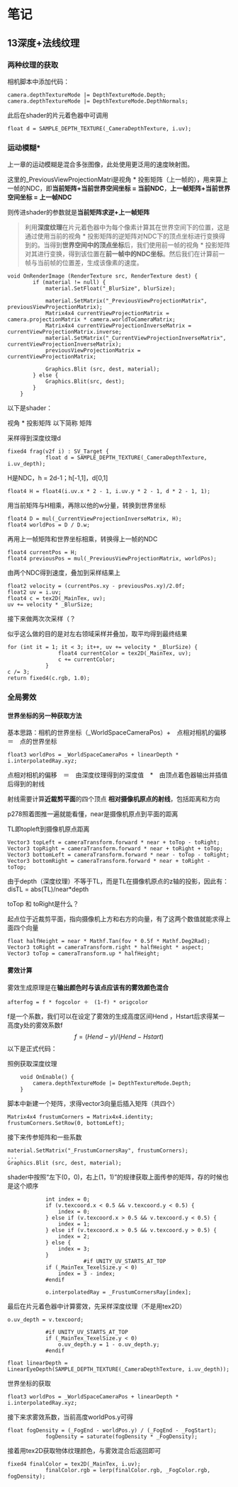 # 笔记

## 13深度+法线纹理

### 两种纹理的获取

相机脚本中添加代码：

```
camera.depthTextureMode |= DepthTextureMode.Depth;
camera.depthTextureMode |= DepthTextureMode.DepthNormals;
```

此后在shader的片元着色器中可调用

```
float d = SAMPLE_DEPTH_TEXTURE(_CameraDepthTexture, i.uv);
```

### 运动模糊*

上一章的运动模糊是混合多张图像，此处使用更泛用的速度映射图。

这里的_PreviousViewProjectionMatri是视角 * 投影矩阵（上一帧的），用来算上一帧的NDC，即**当前矩阵+当前世界空间坐标 = 当前NDC**，**上一帧矩阵+当前世界空间坐标 = 上一帧NDC**

则传进shader的参数就是**当前矩阵求逆+上一帧矩阵**

> 利用**深度纹理**在片元着色器中为每个像素计算其在世界空间下的位置，这是通过使用当前的视角 * 投影矩阵的逆矩阵对NDC下的顶点坐标进行变换得到的。当得到**世界空间中的顶点坐标**后，我们使用前一帧的视角 * 投影矩阵对其进行变换，得到该位置在**前一帧中的NDC坐标**。然后我们在计算前一帧与当前帧的位置差，生成该像素的速度。

```
void OnRenderImage (RenderTexture src, RenderTexture dest) {
		if (material != null) {
			material.SetFloat("_BlurSize", blurSize);

			material.SetMatrix("_PreviousViewProjectionMatrix", previousViewProjectionMatrix);
			Matrix4x4 currentViewProjectionMatrix = camera.projectionMatrix * camera.worldToCameraMatrix;
			Matrix4x4 currentViewProjectionInverseMatrix = currentViewProjectionMatrix.inverse;
			material.SetMatrix("_CurrentViewProjectionInverseMatrix", currentViewProjectionInverseMatrix);
			previousViewProjectionMatrix = currentViewProjectionMatrix;

			Graphics.Blit (src, dest, material);
		} else {
			Graphics.Blit(src, dest);
		}
	}
```

以下是shader：

视角 * 投影矩阵  以下简称  矩阵

采样得到深度纹理d

```
fixed4 frag(v2f i) : SV_Target {
			float d = SAMPLE_DEPTH_TEXTURE(_CameraDepthTexture, i.uv_depth);
```

H是NDC，h = 2d-1；h[-1,1]，d[0,1]

```
float4 H = float4(i.uv.x * 2 - 1, i.uv.y * 2 - 1, d * 2 - 1, 1);
```

用当前矩阵与H相乘，再除以他的w分量，转换到世界坐标

```
float4 D = mul(_CurrentViewProjectionInverseMatrix, H);
float4 worldPos = D / D.w;
```

再用上一帧矩阵和世界坐标相乘，转换得上一帧的NDC

```
float4 currentPos = H;
float4 previousPos = mul(_PreviousViewProjectionMatrix, worldPos);
```

由两个NDC得到速度，叠加到采样结果上

```
float2 velocity = (currentPos.xy - previousPos.xy)/2.0f;
float2 uv = i.uv;
float4 c = tex2D(_MainTex, uv);
uv += velocity * _BlurSize;
```

接下来做两次次采样（？

似乎这么做的目的是对左右领域采样并叠加，取平均得到最终结果

```
for (int it = 1; it < 3; it++, uv += velocity * _BlurSize) {
				float4 currentColor = tex2D(_MainTex, uv);
				c += currentColor;
			}
c /= 3;
return fixed4(c.rgb, 1.0);
```

### 全局雾效

#### 世界坐标的另一种获取方法

基本思路：相机的世界坐标（_WorldSpaceCameraPos）+　点相对相机的偏移　＝　点的世界坐标

```
float3 worldPos = _WorldSpaceCameraPos + linearDepth * i.interpolatedRay.xyz;
```

点相对相机的偏移　＝　由深度纹理得到的深度值　*　由顶点着色器输出并插值后得到的射线

射线需要计算**近裁剪平面**的四个顶点 **相对摄像机原点的射线**，包括距离和方向

p278照着图推一遍就能看懂，near是摄像机原点到平面的距离

TL即topleft到摄像机原点距离

```
Vector3 topLeft = cameraTransform.forward * near + toTop - toRight;
Vector3 topRight = cameraTransform.forward * near + toRight + toTop;
Vector3 bottomLeft = cameraTransform.forward * near - toTop - toRight;
Vector3 bottomRight = cameraTransform.forward * near + toRight - toTop;
```

由于depth（深度纹理）不等于TL，而是TL在摄像机原点的z轴的投影，因此有：disTL = abs(TL)/near*depth

toTop 和 toRight是什么？

起点位于近裁剪平面，指向摄像机上方和右方的向量，有了这两个数值就能求得上面四个向量

```
float halfHeight = near * Mathf.Tan(fov * 0.5f * Mathf.Deg2Rad);
Vector3 toRight = cameraTransform.right * halfHeight * aspect;
Vector3 toTop = cameraTransform.up * halfHeight;
```



#### 雾效计算

雾效生成原理是在**输出颜色时与该点应该有的雾效颜色混合**

```
afterfog = f * fogcolor ＋　(1-f) * origcolor
```

f是一个系数，我们可以在设定了雾效的生成高度区间Hend ，Hstart后求得某一高度y处的雾效系数f
$$
f = (Hend - y )/ (Hend - Hstart)
$$
以下是正式代码：

照例获取深度纹理

```
	void OnEnable() {
		camera.depthTextureMode |= DepthTextureMode.Depth;
	}
```

脚本中新建一个矩阵，求得vector3向量后插入矩阵（共四个）

```
Matrix4x4 frustumCorners = Matrix4x4.identity;
frustumCorners.SetRow(0, bottomLeft);
```

接下来传参矩阵和一些系数

```
material.SetMatrix("_FrustumCornersRay", frustumCorners);
...
Graphics.Blit (src, dest, material);
```

shader中按照“左下(0，0)，右上(1，1)”的规律获取上面传参的矩阵，存的时候也是这个顺序

```
			int index = 0;
			if (v.texcoord.x < 0.5 && v.texcoord.y < 0.5) {
				index = 0;
			} else if (v.texcoord.x > 0.5 && v.texcoord.y < 0.5) {
				index = 1;
			} else if (v.texcoord.x > 0.5 && v.texcoord.y > 0.5) {
				index = 2;
			} else {
				index = 3;
			}
						#if UNITY_UV_STARTS_AT_TOP
			if (_MainTex_TexelSize.y < 0)
				index = 3 - index;
			#endif
			
			o.interpolatedRay = _FrustumCornersRay[index];
```

最后在片元着色器中计算雾效，先采样深度纹理（不是用tex2D）

```
o.uv_depth = v.texcoord;
			
			#if UNITY_UV_STARTS_AT_TOP
			if (_MainTex_TexelSize.y < 0)
				o.uv_depth.y = 1 - o.uv_depth.y;
			#endif
```

```
float linearDepth = LinearEyeDepth(SAMPLE_DEPTH_TEXTURE(_CameraDepthTexture, i.uv_depth));
```

世界坐标的获取

```
float3 worldPos = _WorldSpaceCameraPos + linearDepth * i.interpolatedRay.xyz;
```

接下来求雾效系数，当前高度worldPos.y可得

```
float fogDensity = (_FogEnd - worldPos.y) / (_FogEnd - _FogStart); 
			fogDensity = saturate(fogDensity * _FogDensity);
```

接着用tex2D获取物体纹理颜色，与雾效混合后返回即可

```
fixed4 finalColor = tex2D(_MainTex, i.uv);
			finalColor.rgb = lerp(finalColor.rgb, _FogColor.rgb, fogDensity);
```


